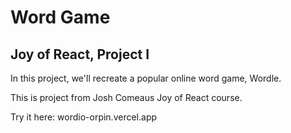 # Word Game

## Joy of React, Project I

In this project, we'll recreate a popular online word game, Wordle.

This is project from Josh Comeaus Joy of React course.

Try it here: wordio-orpin.vercel.app


